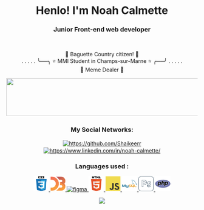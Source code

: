 <h1 align="center">Henlo! I'm Noah Calmette</h1>
<h3 align="center">Junior Front-end web developer</h3><br>

<p align=center>
🥖 Baguette Country citizen! 🥖 <br>
. . . . . ╰──╮ ⭐ MMI Student in Champs-sur-Marne ⭐ ╭──╯ . . . . .<br>
🗿 Meme Dealer 🗿<br>
</p>

<p align="center">
<img width="1920" height="100" src="https://cdn.discordapp.com/attachments/1164684835911118981/1192296787449487392/stars.gif">
</p>

<h3 align="center">My Social Networks:</h3>
<p align="center">
<a href="github.com/Shaikeerr" target="blank"><img align="center" src="https://github.com/Shaikeerr/Shaikeerr/assets/101645727/01f3fcbd-5625-4590-9aa4-74172b2a13c9" alt="https://github.com/Shaikeerr" height="40" width="40" /></a>
<a href="https://linkedin.com/in/https://www.linkedin.com/in/noah-calmette/" target="blank"><img align="center" src="https://raw.githubusercontent.com/rahuldkjain/github-profile-readme-generator/master/src/images/icons/Social/linked-in-alt.svg" alt="https://www.linkedin.com/in/noah-calmette/" height="30" width="40" /></a>

</p>



<h3 align="center">Languages used :</h3>
<p align="center"> <a href="https://www.w3schools.com/css/" target="_blank" rel="noreferrer"> <img src="https://raw.githubusercontent.com/devicons/devicon/master/icons/css3/css3-original-wordmark.svg" alt="css3" width="40" height="40"/> </a> <a href="https://d3js.org/" target="_blank" rel="noreferrer"> <img src="https://raw.githubusercontent.com/devicons/devicon/master/icons/d3js/d3js-original.svg" alt="d3js" width="40" height="40"/> </a> <a href="https://www.figma.com/" target="_blank" rel="noreferrer"> <img src="https://www.vectorlogo.zone/logos/figma/figma-icon.svg" alt="figma" width="40" height="40"/> </a> <a href="https://www.w3.org/html/" target="_blank" rel="noreferrer"> <img src="https://raw.githubusercontent.com/devicons/devicon/master/icons/html5/html5-original-wordmark.svg" alt="html5" width="40" height="40"/> </a> <a href="https://developer.mozilla.org/en-US/docs/Web/JavaScript" target="_blank" rel="noreferrer"> <img src="https://raw.githubusercontent.com/devicons/devicon/master/icons/javascript/javascript-original.svg" alt="javascript" width="40" height="40"/> </a> <a href="https://www.mysql.com/" target="_blank" rel="noreferrer"> <img src="https://raw.githubusercontent.com/devicons/devicon/master/icons/mysql/mysql-original-wordmark.svg" alt="mysql" width="40" height="40"/> </a> <a href="https://www.photoshop.com/en" target="_blank" rel="noreferrer"> <img src="https://raw.githubusercontent.com/devicons/devicon/master/icons/photoshop/photoshop-line.svg" alt="photoshop" width="40" height="40"/> </a> <a href="https://www.php.net" target="_blank" rel="noreferrer"> <img src="https://raw.githubusercontent.com/devicons/devicon/master/icons/php/php-original.svg" alt="php" width="40" height="40"/> </a> </p>

<p align="center">
  <img src="https://cdn.discordapp.com/attachments/1164684835911118981/1192284360674644038/moai.gif">
</p>
